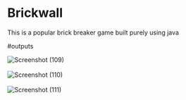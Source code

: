 # Brickwall
This is a popular brick breaker game built purely using java 

#outputs

![Screenshot (109)](https://user-images.githubusercontent.com/92260206/178135900-53e9c2be-0741-482c-ad2c-931f93a065c5.png)<br><br>
![Screenshot (110)](https://user-images.githubusercontent.com/92260206/178135904-7e78355e-7429-4f79-a431-d627f65a33b9.png)<br><br>
![Screenshot (111)](https://user-images.githubusercontent.com/92260206/178135907-87a18108-6a4e-4323-a85e-7ac1c49b385c.png)
